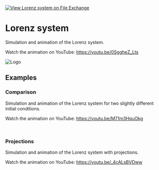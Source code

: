 [![View Lorenz system on File Exchange](https://www.mathworks.com/matlabcentral/images/matlab-file-exchange.svg)](https://www.mathworks.com/matlabcentral/fileexchange/93230-lorenz-system)
# Lorenz system
Simulation and animation of the Lorenz system.


Watch the animation on YouTube: https://youtu.be/0SggheZ_Lts

![Logo](https://www.mathworks.com/matlabcentral/mlc-downloads/downloads/b3ec3795-13e2-47d7-b3b1-d07ce332a444/aa53df41-2cb4-4428-a124-733a60d20f35/images/1640784691.png)

## Examples

### Comparison

Simulation and animation of the Lorenz system for two slightly different initial conditions.

Watch the animation on YouTube: https://youtu.be/M71m3HquOkg

&nbsp;

### Projections

Simulation and animation of the Lorenz system with projections.

Watch the animation on YouTube: https://youtu.be/_4cALsBVDww
